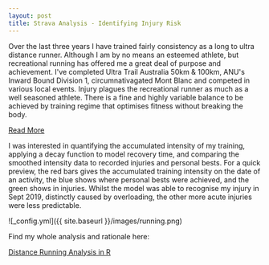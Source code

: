 ```yaml
---
layout: post
title: Strava Analysis - Identifying Injury Risk
---
```


Over the last three years I have trained fairly consistency as a long to ultra distance runner. Although I am by no means an esteemed athlete, but recreational running has offered me a great deal of purpose and achievement. I've completed Ultra Trail Australia 50km & 100km, ANU's Inward Bound Division 1, circumnativagated Mont Blanc and competed in various local events. Injury plagues the recreational runner as much as a well seasoned athlete. There is a fine and highly variable balance to be achieved by training regime that optimises fitness without breaking the body. 

<a href="{{ site.baseurl }}{{ post.url }}" class="read-more">Read More</a>

I was interested in quantifying the accumulated intensity of my training, applying a decay function to model recovery time, and comparing the smoothed intensity data to recorded injuries and personal bests. For a quick preview, the red bars gives the accumulated training intensity on the date of an activity, the blue shows where personal bests were achieved, and the green shows in injuries. Whilst the model was able to recognise my injury in Sept 2019, distinctly caused by overloading, the other more acute injuries were less predictable.


![_config.yml]({{ site.baseurl }}/images/running.png)

Find my whole analysis and rationale here: 

<a href="https://apahljina.github.io/Applied-Statistical-Analytics---Distance-Running.html" title="Distance Running Analysis in R">Distance Running Analysis in R</a>


